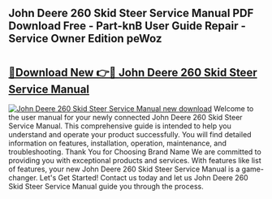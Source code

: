 ## John Deere 260 Skid Steer Service Manual PDF Download Free - Part-knB User Guide Repair - Service Owner Edition peWoz

# <h2><a href="http://bc87117.oget.top/?id=John+Deere+260+Skid+Steer+Service+Manual">🔗Download New 👉🔴 John Deere 260 Skid Steer Service Manual</a></h2>

[![John Deere 260 Skid Steer Service Manual new download](https://i.imgur.com/5g1atiW.png)](http://bc87117.oget.top/?id=John+Deere+260+Skid+Steer+Service+Manual)
Welcome to the user manual for your newly connected John Deere 260 Skid Steer Service Manual. This comprehensive guide is intended to help you understand and operate your product successfully. You will find detailed information on features, installation, operation, maintenance, and troubleshooting. Thank You for Choosing Brand Name We are committed to providing you with exceptional products and services. With features like list of features, your new John Deere 260 Skid Steer Service Manual is a game-changer. Let's Get Started! Contact us today and let us John Deere 260 Skid Steer Service Manual guide you through the process.
